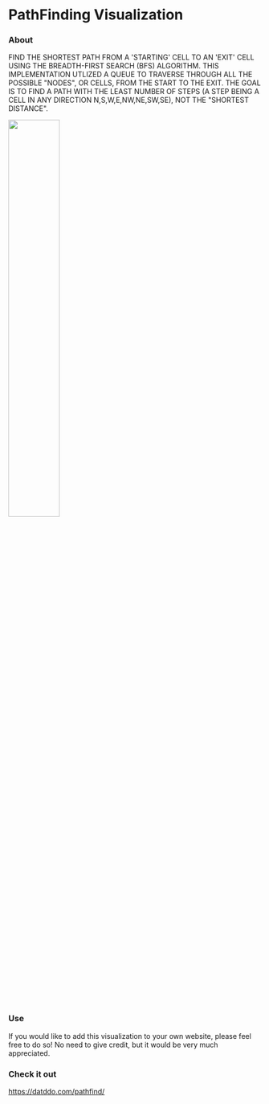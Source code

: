 # PathFinding Visualization

### About
FIND THE SHORTEST PATH FROM A 'STARTING' CELL TO AN 'EXIT' CELL USING THE BREADTH-FIRST SEARCH (BFS) ALGORITHM. THIS IMPLEMENTATION UTLIZED A QUEUE TO TRAVERSE THROUGH ALL THE POSSIBLE "NODES", OR CELLS, FROM THE START TO THE EXIT. THE GOAL IS TO FIND A PATH WITH THE LEAST NUMBER OF STEPS (A STEP BEING A CELL IN ANY DIRECTION N,S,W,E,NW,NE,SW,SE), NOT THE "SHORTEST DISTANCE".

<img src="https://user-images.githubusercontent.com/40379856/53824411-bfc34d00-3f28-11e9-8d72-505430df18cc.gif" width="45%"></img> 

### Use 
If you would like to add this visualization to your own website, please feel free to do so! No need to give credit, but it would be very much appreciated.

### Check it out
https://datddo.com/pathfind/
